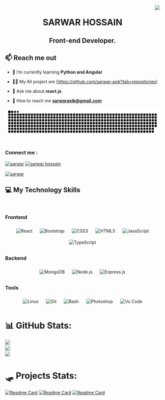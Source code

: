 <img align="right" src="https://i.ibb.co/8DL3G7L/banner-Orrange.png" />
<h1 align="center"> SARWAR HOSSAIN </h1>
<h2 align="center">Front-end Developer.</h2>

## :mailbox: Reach me out

- 🎫 I’m currently learning **Python and Angular**

- 👨‍💻 My All project are [https://github.com/sarwar-asik?tab=repositories]

- 💬 Ask me about **react.js** 

- 📲 How to reach me **sarwarasik@gmail.com**


<div align="center">
  <a href="https://1999azzar.github.io/1999AZZAR/">
  <img  src="https://github.com/1999AZZAR/1999AZZAR/blob/main/resources/img/grid-snake.svg"
       alt="snake" /></a>
</div>

<h3 align="left">Connect me : </h3>
<p align="left">

<a href="https://twitter.com/sarwar_asik" target="blank"><img align="center" src="https://raw.githubusercontent.com/rahuldkjain/github-profile-readme-generator/master/src/images/icons/Social/twitter.svg" alt="sarwar" height="30" width="40" /></a>
<a href="https://www.linkedin.com/in/sarwar-hossain-a29660257/" target="blank"><img align="center" src="https://raw.githubusercontent.com/rahuldkjain/github-profile-readme-generator/master/src/images/icons/Social/linked-in-alt.svg" alt="sarwar hossain" height="30" width="40" /></a>

<a href="https://web.facebook.com/profile.php?id=100087624802395" target="blank"><img align="center" src="https://raw.githubusercontent.com/rahuldkjain/github-profile-readme-generator/master/src/images/icons/Social/facebook.svg" alt="sarwar" height="30" width="40" /></a>

</p>

## :computer: My Technology Skills 
<br>

### Frontend  

<div align="center">  
<img style="margin: 10px" src="https://profilinator.rishav.dev/skills-assets/react-original-wordmark.svg" alt="React" height="50" />  
<img style="margin: 10px" src="https://profilinator.rishav.dev/skills-assets/bootstrap-plain.svg" alt="Bootstrap" height="50" />  
<img style="margin: 10px" src="https://profilinator.rishav.dev/skills-assets/css3-original-wordmark.svg" alt="CSS3" height="50" />  
<img style="margin: 10px" src="https://profilinator.rishav.dev/skills-assets/html5-original-wordmark.svg" alt="HTML5" height="50" />  
<img style="margin: 10px" src="https://profilinator.rishav.dev/skills-assets/javascript-original.svg" alt="JavaScript" height="50" />  
<img style="margin: 10px" src="https://profilinator.rishav.dev/skills-assets/typescript-original.svg" alt="TypeScript" height="50" />   
</div>

</td><td valign="top" width="33%">

### Backend  

<div align="center">  
<img style="margin: 10px" src="https://upload.wikimedia.org/wikipedia/commons/e/eb/MongoDB_Logo.png" alt="MongoDB" height="50" />  
<img style="margin: 10px" src="https://upload.wikimedia.org/wikipedia/commons/thumb/d/d9/Node.js_logo.svg/590px-Node.js_logo.svg.png?20170401104355" alt="Node.js" height="50" />  
<img style="margin: 10px" src="https://expressjs.com/images/express-facebook-share.png" alt="Express.js" height="50" />  
</div>
</td><td valign="top" width="33%">


### Tools   

<div align="center">  
<img style="margin: 10px" src="https://profilinator.rishav.dev/skills-assets/linux-original.svg" alt="Linux" height="50" />  
<img style="margin: 10px" src="https://profilinator.rishav.dev/skills-assets/git-scm-icon.svg" alt="Git" height="50" />  
<img style="margin: 10px" src="https://profilinator.rishav.dev/skills-assets/gnu_bash-icon.svg" alt="Bash" height="50" />  
<img style="margin: 10px" src="https://profilinator.rishav.dev/skills-assets/photoshop-plain.svg" alt="Photoshop" height="50" />  
<img style="margin: 10px" src="https://upload.wikimedia.org/wikipedia/commons/9/9a/Visual_Studio_Code_1.35_icon.svg" alt="Vs Code" height="50" />  
</div>
  
# 📊 GitHub Stats:

![](https://github-readme-stats.vercel.app/api?username=sarwar-asik&theme=dark&hide_border=true&include_all_commits=true&count_private=true)<br/>
![](https://github-readme-streak-stats.herokuapp.com/?user=sarwar-asik&theme=dark&hide_border=true)<br/>
![](https://github-readme-stats.vercel.app/api/top-langs/?username=sarwar-asik&theme=dark&hide_border=true&include_all_commits=true&count_private=true&layout=compact)
# 🛷 Projects Stats:
  [![Readme Card](https://github-readme-stats.vercel.app/api/pin/?username=sarwar-asik&repo=portfolio-client)](https://github.com/sarwar-asik/portfolio-client)
    [![Readme Card](https://github-readme-stats.vercel.app/api/pin/?username=sarwar-asik&repo=doctors-project)](https://github.com/sarwar-asik/doctors-project)
    [![Readme Card](https://github-readme-stats.vercel.app/api/pin/?username=sarwar-asik&repo=used-car-depo)](https://github.com/sarwar-asik/used-car-depo)


